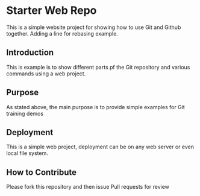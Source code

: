 # Starter Web Repo

This is a simple website project for showing how to use Git and Github together.
Adding a line for rebasing example.

## Introduction

This is example is to show different parts pf the Git repository and various commands using a web project.

## Purpose

As stated above, the main purpose is to provide simple examples for Git training demos

## Deployment

This is a simple web project, deployment can be on any web server or even local file system.

## How to Contribute

Please fork this repository and then issue Pull requests for review